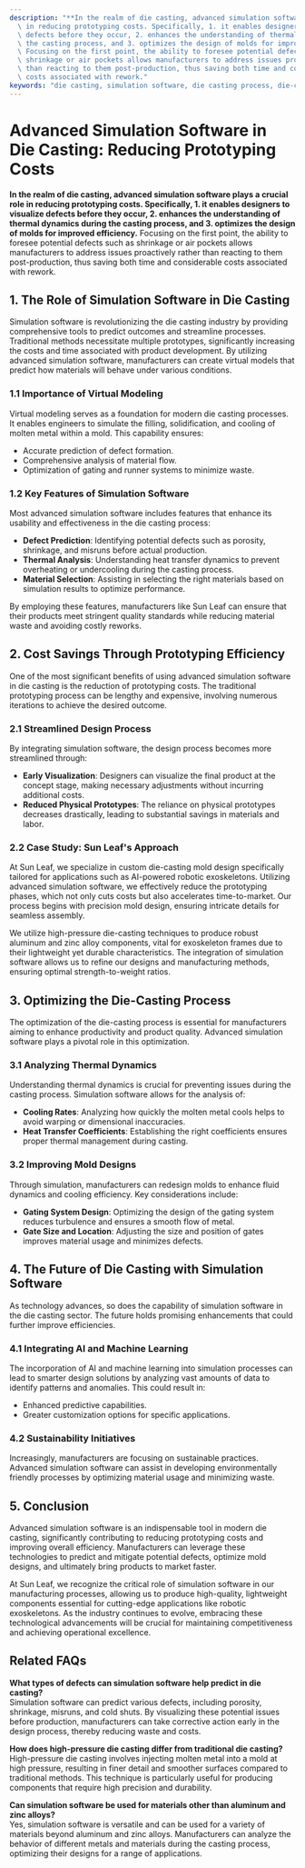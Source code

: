 ```yaml
---
description: "**In the realm of die casting, advanced simulation software plays a crucial role\
  \ in reducing prototyping costs. Specifically, 1. it enables designers to visualize\
  \ defects before they occur, 2. enhances the understanding of thermal dynamics during\
  \ the casting process, and 3. optimizes the design of molds for improved efficiency.**\
  \ Focusing on the first point, the ability to foresee potential defects such as\
  \ shrinkage or air pockets allows manufacturers to address issues proactively rather\
  \ than reacting to them post-production, thus saving both time and considerable\
  \ costs associated with rework."
keywords: "die casting, simulation software, die casting process, die-cast aluminum"
---
```

# Advanced Simulation Software in Die Casting: Reducing Prototyping Costs

**In the realm of die casting, advanced simulation software plays a crucial role in reducing prototyping costs. Specifically, 1. it enables designers to visualize defects before they occur, 2. enhances the understanding of thermal dynamics during the casting process, and 3. optimizes the design of molds for improved efficiency.** Focusing on the first point, the ability to foresee potential defects such as shrinkage or air pockets allows manufacturers to address issues proactively rather than reacting to them post-production, thus saving both time and considerable costs associated with rework.

## **1. The Role of Simulation Software in Die Casting**

Simulation software is revolutionizing the die casting industry by providing comprehensive tools to predict outcomes and streamline processes. Traditional methods necessitate multiple prototypes, significantly increasing the costs and time associated with product development. By utilizing advanced simulation software, manufacturers can create virtual models that predict how materials will behave under various conditions.

### **1.1 Importance of Virtual Modeling**

Virtual modeling serves as a foundation for modern die casting processes. It enables engineers to simulate the filling, solidification, and cooling of molten metal within a mold. This capability ensures:

- Accurate prediction of defect formation.
- Comprehensive analysis of material flow.
- Optimization of gating and runner systems to minimize waste.

### **1.2 Key Features of Simulation Software**

Most advanced simulation software includes features that enhance its usability and effectiveness in the die casting process:

- **Defect Prediction**: Identifying potential defects such as porosity, shrinkage, and misruns before actual production.
- **Thermal Analysis**: Understanding heat transfer dynamics to prevent overheating or undercooling during the casting process.
- **Material Selection**: Assisting in selecting the right materials based on simulation results to optimize performance.

By employing these features, manufacturers like Sun Leaf can ensure that their products meet stringent quality standards while reducing material waste and avoiding costly reworks.

## **2. Cost Savings Through Prototyping Efficiency**

One of the most significant benefits of using advanced simulation software in die casting is the reduction of prototyping costs. The traditional prototyping process can be lengthy and expensive, involving numerous iterations to achieve the desired outcome.

### **2.1 Streamlined Design Process**

By integrating simulation software, the design process becomes more streamlined through:

- **Early Visualization**: Designers can visualize the final product at the concept stage, making necessary adjustments without incurring additional costs.
- **Reduced Physical Prototypes**: The reliance on physical prototypes decreases drastically, leading to substantial savings in materials and labor.

### **2.2 Case Study: Sun Leaf's Approach**

At Sun Leaf, we specialize in custom die-casting mold design specifically tailored for applications such as AI-powered robotic exoskeletons. Utilizing advanced simulation software, we effectively reduce the prototyping phases, which not only cuts costs but also accelerates time-to-market. Our process begins with precision mold design, ensuring intricate details for seamless assembly. 

We utilize high-pressure die-casting techniques to produce robust aluminum and zinc alloy components, vital for exoskeleton frames due to their lightweight yet durable characteristics. The integration of simulation software allows us to refine our designs and manufacturing methods, ensuring optimal strength-to-weight ratios.

## **3. Optimizing the Die-Casting Process**

The optimization of the die-casting process is essential for manufacturers aiming to enhance productivity and product quality. Advanced simulation software plays a pivotal role in this optimization.

### **3.1 Analyzing Thermal Dynamics**

Understanding thermal dynamics is crucial for preventing issues during the casting process. Simulation software allows for the analysis of:

- **Cooling Rates**: Analyzing how quickly the molten metal cools helps to avoid warping or dimensional inaccuracies.
- **Heat Transfer Coefficients**: Establishing the right coefficients ensures proper thermal management during casting.

### **3.2 Improving Mold Designs**

Through simulation, manufacturers can redesign molds to enhance fluid dynamics and cooling efficiency. Key considerations include:

- **Gating System Design**: Optimizing the design of the gating system reduces turbulence and ensures a smooth flow of metal.
- **Gate Size and Location**: Adjusting the size and position of gates improves material usage and minimizes defects.

## **4. The Future of Die Casting with Simulation Software**

As technology advances, so does the capability of simulation software in the die casting sector. The future holds promising enhancements that could further improve efficiencies.

### **4.1 Integrating AI and Machine Learning**

The incorporation of AI and machine learning into simulation processes can lead to smarter design solutions by analyzing vast amounts of data to identify patterns and anomalies. This could result in:

- Enhanced predictive capabilities.
- Greater customization options for specific applications.

### **4.2 Sustainability Initiatives**

Increasingly, manufacturers are focusing on sustainable practices. Advanced simulation software can assist in developing environmentally friendly processes by optimizing material usage and minimizing waste.

## **5. Conclusion**

Advanced simulation software is an indispensable tool in modern die casting, significantly contributing to reducing prototyping costs and improving overall efficiency. Manufacturers can leverage these technologies to predict and mitigate potential defects, optimize mold designs, and ultimately bring products to market faster.

At Sun Leaf, we recognize the critical role of simulation software in our manufacturing processes, allowing us to produce high-quality, lightweight components essential for cutting-edge applications like robotic exoskeletons. As the industry continues to evolve, embracing these technological advancements will be crucial for maintaining competitiveness and achieving operational excellence.

## Related FAQs

**What types of defects can simulation software help predict in die casting?**  
Simulation software can predict various defects, including porosity, shrinkage, misruns, and cold shuts. By visualizing these potential issues before production, manufacturers can take corrective action early in the design process, thereby reducing waste and costs.

**How does high-pressure die casting differ from traditional die casting?**  
High-pressure die casting involves injecting molten metal into a mold at high pressure, resulting in finer detail and smoother surfaces compared to traditional methods. This technique is particularly useful for producing components that require high precision and durability.

**Can simulation software be used for materials other than aluminum and zinc alloys?**  
Yes, simulation software is versatile and can be used for a variety of materials beyond aluminum and zinc alloys. Manufacturers can analyze the behavior of different metals and materials during the casting process, optimizing their designs for a range of applications.
